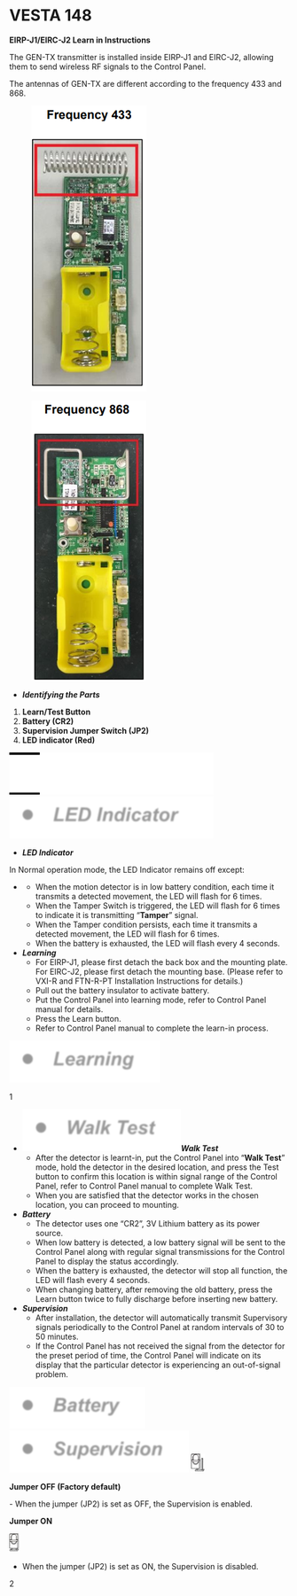 # VESTA 148

**EIRP-J1/EIRC-J2 Learn in Instructions**

The GEN-TX transmitter is installed inside EIRP-J1 and EIRC-J2, allowing them to send wireless RF signals to the Control Panel.

The antennas of GEN-TX are different according to the frequency 433 and 868.



<div data-full-width="true"><figure><img src=".gitbook/assets/1 (106).png" alt=""><figcaption></figcaption></figure> <figure><img src=".gitbook/assets/2 (114).png" alt=""><figcaption></figcaption></figure></div>

* _**Identifying the Parts**_

1. **Learn/Test Button**
2. **Battery (CR2)**
3. **Supervision Jumper Switch (JP2)**
4. **LED indicator (Red)**

![](<.gitbook/assets/1 (60).png>) ![](<.gitbook/assets/2 (65).png>)

* _**LED Indicator**_

In Normal operation mode, the LED Indicator remains off except:

*
  * When the motion detector is in low battery condition, each time it transmits a detected movement, the LED will flash for 6 times.
  * When the Tamper Switch is triggered, the LED will flash for 6 times to indicate it is transmitting “**Tamper**” signal.
  * When the Tamper condition persists, each time it transmits a detected movement, the LED will flash for 6 times.
  * When the battery is exhausted, the LED will flash every 4 seconds.
* _**Learning**_
  * For EIRP-J1, please first detach the back box and the mounting plate. For EIRC-J2, please first detach the mounting base. (Please refer to VXI-R and FTN-R-PT Installation Instructions for details.)
  * Pull out the battery insulator to activate battery.
  * Put the Control Panel into learning mode, refer to Control Panel manual for details.
  * Press the Learn button.
  * Refer to Control Panel manual to complete the learn-in process.

![](<.gitbook/assets/3 (63).png>)

1

* ![](<.gitbook/assets/4 (64).png>)_**Walk Test**_
  * After the detector is learnt-in, put the Control Panel into “**Walk Test**” mode, hold the detector in the desired location, and press the Test button to confirm this location is within signal range of the Control Panel, refer to Control Panel manual to complete Walk Test.
  * When you are satisfied that the detector works in the chosen location, you can proceed to mounting.
* _**Battery**_
  * The detector uses one “CR2”, 3V Lithium battery as its power source.
  * When low battery is detected, a low battery signal will be sent to the Control Panel along with regular signal transmissions for the Control Panel to display the status accordingly.
  * When the battery is exhausted, the detector will stop all function, the LED will flash every 4 seconds.
  * When changing battery, after removing the old battery, press the Learn button twice to fully discharge before inserting new battery.
* _**Supervision**_
  * After installation, the detector will automatically transmit Supervisory signals periodically to the Control Panel at random intervals of 30 to 50 minutes.
  * If the Control Panel has not received the signal from the detector for the preset period of time, the Control Panel will indicate on its display that the particular detector is experiencing an out-of-signal problem.

![](<.gitbook/assets/5 (65).png>) ![](<.gitbook/assets/6 (45).png>) ![](<.gitbook/assets/7 (41).jpeg>)

**Jumper OFF (Factory default)**

\- When the jumper (JP2) is set as OFF, the Supervision is enabled.

**Jumper ON**

![](<.gitbook/assets/8 (32).jpeg>)

* When the jumper (JP2) is set as ON, the Supervision is disabled.

2
